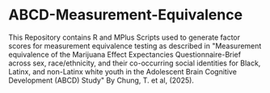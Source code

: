 # ABCD-Measurement-Equivalence

This Repository contains R and MPlus Scripts used to generate factor scores for 
measurement equivalence testing as described in "Measurement equivalence of the 
Marijuana Effect Expectancies Questionnaire-Brief across sex, race/ethnicity, 
and their co-occurring social identities for Black, Latinx, and non-Latinx white 
youth in the Adolescent Brain Cognitive Development (ABCD) Study" By Chung, T. et 
al, (2025).
 
